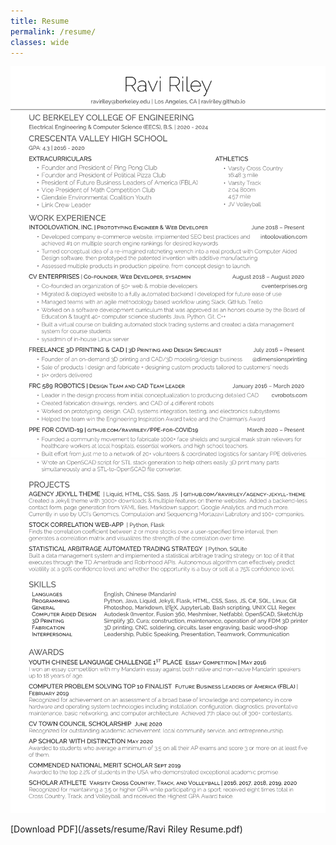 ```yaml
---
title: Resume
permalink: /resume/
classes: wide
---
```

<!--
<object data="/assets/resume/resume.pdf" type="application/pdf" width="1000px" height="1000px">
    <embed src="/assets/resume/resume.pdf">
        <p>This browser does not support PDFs. Please download the PDF to view it: <a href="/assets/resume/resume.pdf">Download PDF</a>.</p>
    </embed>
</object>
-->

![Resume page 1](/assets/resume/master_resume-1.png)
![Resume page 2](/assets/resume/master_resume-2.png)

[Download PDF](/assets/resume/Ravi Riley Resume.pdf) <!-- | [View on Overleaf](https://www.overleaf.com/read/yjqwjrxvrtxz) -->
